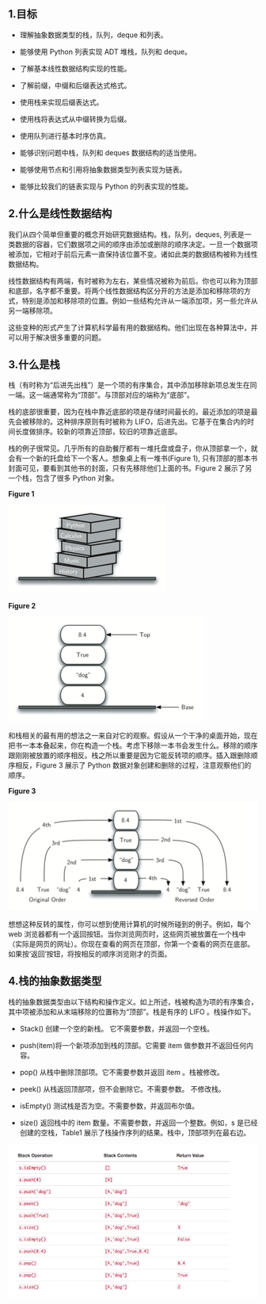 ## 1.目标

- 理解抽象数据类型的栈，队列，deque 和列表。

- 能够使用 Python 列表实现 ADT 堆栈，队列和 deque。

- 了解基本线性数据结构实现的性能。

- 了解前缀，中缀和后缀表达式格式。

- 使用栈来实现后缀表达式。

- 使用栈将表达式从中缀转换为后缀。

- 使用队列进行基本时序仿真。

- 能够识别问题中栈，队列和 deques 数据结构的适当使用。

- 能够使用节点和引用将抽象数据类型列表实现为链表。

- 能够比较我们的链表实现与 Python 的列表实现的性能。

## 2.什么是线性数据结构

我们从四个简单但重要的概念开始研究数据结构。栈，队列，deques, 列表是一类数据的容器，它们数据项之间的顺序由添加或删除的顺序决定。一旦一个数据项被添加，它相对于前后元素一直保持该位置不变。诸如此类的数据结构被称为线性数据结构。

线性数据结构有两端，有时被称为左右，某些情况被称为前后。你也可以称为顶部和底部，名字都不重要。将两个线性数据结构区分开的方法是添加和移除项的方式，特别是添加和移除项的位置。例如一些结构允许从一端添加项，另一些允许从另一端移除项。

这些变种的形式产生了计算机科学最有用的数据结构。他们出现在各种算法中，并可以用于解决很多重要的问题。

## 3.什么是栈

栈（有时称为“后进先出栈”）是一个项的有序集合，其中添加移除新项总发生在同一端。这一端通常称为“顶部”。与顶部对应的端称为“底部”。

栈的底部很重要，因为在栈中靠近底部的项是存储时间最长的。最近添加的项是最先会被移除的。这种排序原则有时被称为 LIFO，后进先出。它基于在集合内的时间长度做排序。较新的项靠近顶部，较旧的项靠近底部。

栈的例子很常见。几乎所有的自助餐厅都有一堆托盘或盘子，你从顶部拿一个，就会有一个新的托盘给下一个客人。想象桌上有一堆书(Figure 1), 只有顶部的那本书封面可见，要看到其他书的封面，只有先移除他们上面的书。Figure 2 展示了另一个栈，包含了很多 Python 对象。

**Figure 1**

![](images/WEBRESOURCE6024b7e0fae24efa4948e27e63790186stickPicture.png)

**Figure 2**

![](images/WEBRESOURCE6604b3a9787ce2106c76d86559b4c91dstickPicture.png)

和栈相关的最有用的想法之一来自对它的观察。假设从一个干净的桌面开始，现在把书一本本叠起来，你在构造一个栈。考虑下移除一本书会发生什么。移除的顺序跟刚刚被放置的顺序相反。栈之所以重要是因为它能反转项的顺序。插入跟删除顺序相反，Figure 3 展示了 Python 数据对象创建和删除的过程，注意观察他们的顺序。

**Figure 3**

![](images/WEBRESOURCEfc3b8c1db60a8dafac309ab5c027db6cstickPicture.png)

想想这种反转的属性，你可以想到使用计算机的时候所碰到的例子。例如，每个 web 浏览器都有一个返回按钮。当你浏览网页时，这些网页被放置在一个栈中（实际是网页的网址）。你现在查看的网页在顶部，你第一个查看的网页在底部。如果按‘返回’按钮，将按相反的顺序浏览刚才的页面。

## 4.栈的抽象数据类型

栈的抽象数据类型由以下结构和操作定义。如上所述，栈被构造为项的有序集合，其中项被添加和从末端移除的位置称为“顶部”。栈是有序的 LIFO 。栈操作如下。

- Stack() 创建一个空的新栈。 它不需要参数，并返回一个空栈。

- push(item)将一个新项添加到栈的顶部。它需要 item 做参数并不返回任何内容。

- pop() 从栈中删除顶部项。它不需要参数并返回 item 。栈被修改。

- peek() 从栈返回顶部项，但不会删除它。不需要参数。 不修改栈。

- isEmpty() 测试栈是否为空。不需要参数，并返回布尔值。

- size() 返回栈中的 item 数量。不需要参数，并返回一个整数。例如，s 是已经创建的空栈，Table1 展示了栈操作序列的结果。栈中，顶部项列在最右边。

![](images/WEBRESOURCE9aec45531056a7e35b29d22b9949991d截图.png)